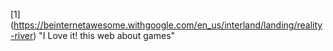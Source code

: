 [1] (https://beinternetawesome.withgoogle.com/en_us/interland/landing/reality-river) "I Love it! this web about games"